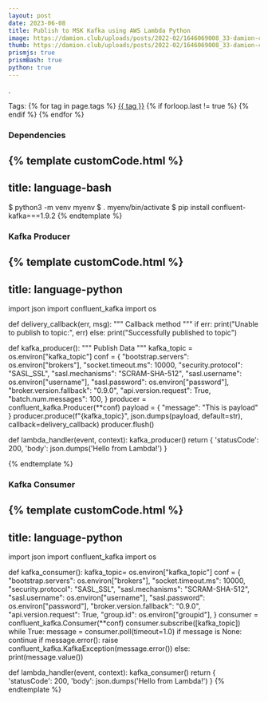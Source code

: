 ```yaml
---
layout: post
date: 2023-06-08
title: Publish to MSK Kafka using AWS Lambda Python
image: https://damion.club/uploads/posts/2022-02/1646069008_33-damion-club-p-chelovek-za-kompyuterom-art-art-36.jpg
thumb: https://damion.club/uploads/posts/2022-02/1646069008_33-damion-club-p-chelovek-za-kompyuterom-art-art-36.jpg
prismjs: true
prismBash: true
python: true
---
```


.<!-- truncate_here -->
<p>Tags: {% for tag in page.tags %} <a class="mytag" href="/tag/{{ tag }}" title="View posts tagged with &quot;{{ tag }}&quot;">{{ tag }}</a>  {% if forloop.last != true %} {% endif %} {% endfor %} </p>


### Dependencies

{% template customCode.html %}
---
title: language-bash
---
$ python3 -m venv myenv
$ . myenv/bin/activate
$ pip install confluent-kafka===1.9.2
{% endtemplate %}


### Kafka Producer


{% template customCode.html %}
---
title: language-python
---
import json
import confluent_kafka
import os

def delivery_callback(err, msg):
    """
    Callback method
    """
    if err:
        print("Unable to publish to topic:", err)
    else:
        print("Successfully published to topic")


def kafka_producer():
    """
    Publish Data
    """
    kafka_topic = os.environ["kafka_topic"]
    conf = {
        "bootstrap.servers": os.environ["brokers"],
        "socket.timeout.ms": 10000,
        "security.protocol": "SASL_SSL",
        "sasl.mechanisms": "SCRAM-SHA-512",
        "sasl.username": os.environ["username"],
        "sasl.password": os.environ["password"],
        "broker.version.fallback": "0.9.0",
        "api.version.request": True,
        "batch.num.messages": 100,
    }
    producer = confluent_kafka.Producer(**conf)
    payload = {
        "message": "This is payload"
    }
    producer.produce(f"{kafka_topic}", json.dumps(payload, default=str), callback=delivery_callback)
    producer.flush()

def lambda_handler(event, context):
    kafka_producer()
    return {
        'statusCode': 200,
        'body': json.dumps('Hello from Lambda!')
    }

{% endtemplate %}

### Kafka Consumer


{% template customCode.html %}
---
title: language-python
---
import json
import confluent_kafka
import os

def kafka_consumer():
    kafka_topic= os.environ["kafka_topic"]
    conf = {
        "bootstrap.servers": os.environ["brokers"],
        "socket.timeout.ms": 10000,
        "security.protocol": "SASL_SSL",
        "sasl.mechanisms": "SCRAM-SHA-512",
        "sasl.username": os.environ["username"],
        "sasl.password": os.environ["password"],
        "broker.version.fallback": "0.9.0",
        "api.version.request": True,
        "group.id": os.environ["groupid"],
    }
    consumer = confluent_kafka.Consumer(**conf)
    consumer.subscribe([kafka_topic])
    while True:
        message = consumer.poll(timeout=1.0)
        if message is None:
            continue
        if message.error():
            raise confluent_kafka.KafkaException(message.error())
        else:
            print(message.value())

def lambda_handler(event, context):
    kafka_consumer()
    return {
        'statusCode': 200,
        'body': json.dumps('Hello from Lambda!')
    }
{% endtemplate %}
